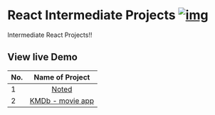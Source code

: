 # React Intermediate Projects [![img](https://skillicons.dev/icons?i=react)](https://skillicons.dev)

Intermediate React Projects!!

## View live Demo

| No. |                           Name of Project                           |
| --- | :-----------------------------------------------------------------: |
| 1   |      [Noted](https://kunalsalunkhe12-noted-react.netlify.app/)      |
| 2   | [KMDb - movie app](https://kunalsalunkhe12-kmdb-react.netlify.app/) |
